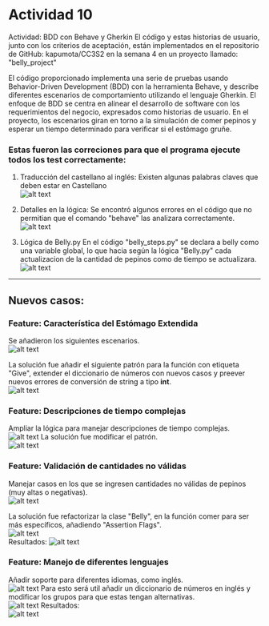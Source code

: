 # Actividad 10
Actividad: BDD con Behave y Gherkin
El código y estas historias de usuario, junto con los criterios de aceptación, están implementados en
el repositorio de GitHub: kapumota/CC3S2 en la semana 4 en un proyecto llamado: "belly_project"

El código proporcionado implementa una serie de pruebas usando Behavior-Driven Development
(BDD) con la herramienta Behave, y describe diferentes escenarios de comportamiento utilizando el
lenguaje Gherkin. El enfoque de BDD se centra en alinear el desarrollo de software con los
requerimientos del negocio, expresados como historias de usuario. En el proyecto, los escenarios
giran en torno a la simulación de comer pepinos y esperar un tiempo determinado para verificar si el
estómago gruñe.

### Estas fueron las correciones para que el programa ejecute todos los test correctamente:
1. Traducción del castellano al inglés:
Existen algunas palabras claves que deben estar en Castellano<br>
![alt text](images/img1.png)

2. Detalles en la lógica:
Se encontró algunos errores en el código que no permitian que el comando "behave" las analizara correctamente.<br>
![alt text](images/img2.png)

3. Lógica de Belly.py
En el código "belly_steps.py" se declara a belly como una variable global, lo que hacia según la lógica "Belly.py" cada actualizacion de la cantidad de pepinos como de tiempo se actualizara.<br>
![alt text](images/img3.png)
---
## Nuevos casos:
### Feature: Característica del Estómago Extendida

Se añadieron los siguientes escenarios.<br>
![alt text](images/img4.png)

La solución fue añadir el siguiente patrón para la función con etiqueta "Give", extender el diccionario de números con nuevos casos y preever nuevos errores de conversión de string a tipo **int**.<br>
![alt text](images/img5.png)

### Feature: Descripciones de tiempo complejas
Ampliar la lógica para manejar descripciones de tiempo complejas.<br>
![alt text](images/img6.png)
La solución fue modificar el patrón.<br>
![alt text](images/img7.png)

### Feature: Validación de cantidades no válidas
Manejar casos en los que se ingresen cantidades no válidas de pepinos (muy altas o negativas).<br>
![alt text](images/img8.png)<br>

La solución fue refactorizar la clase "Belly", en la función comer para ser más específicos, añadiendo "Assertion Flags".<br>
![alt text](images/img9.png)<br>
Resultados:
![alt text](images/img10.png)<br>

### Feature: Manejo de diferentes lenguajes
Añadir soporte para diferentes idiomas, como inglés.<br>
![alt text](images/img11.png)
Para esto será util añadir un diccionario de números en inglés y modificar los grupos para que estas tengan alternativas.<br>
![alt text](images/img12.png)
Resultados:<br>
![alt text](images/img13.png)                

